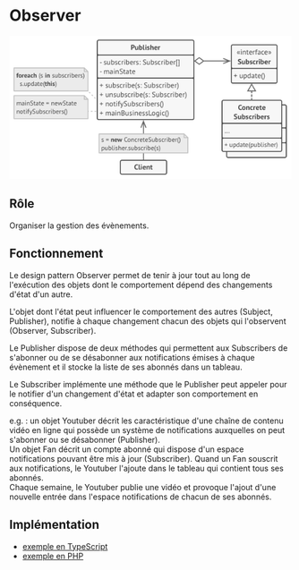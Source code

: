 # Observer

<p style="text-align:center;"><img src="../img/observer_diagram.png" alt="Observer diagram" title="Observer diagram"></p>

## Rôle

Organiser la gestion des évènements.

## Fonctionnement

Le design pattern Observer permet de tenir à jour tout au long de l'exécution des objets dont le comportement dépend des changements d'état d'un autre.

L'objet dont l'état peut influencer le comportement des autres (Subject, Publisher), notifie à chaque changement chacun des objets qui l'observent (Observer, Subscriber).

Le Publisher dispose de deux méthodes qui permettent aux Subscribers de s'abonner ou de se désabonner aux notifications émises à chaque évènement et il stocke la liste de ses abonnés dans un tableau.

Le Subscriber implémente une méthode que le Publisher peut appeler pour le notifier d'un changement d'état et adapter son comportement en conséquence.

e.g. : un objet Youtuber décrit les caractéristique d'une chaîne de contenu vidéo en ligne qui possède un système de notifications auxquelles on peut s'abonner ou se désabonner (Publisher).  
Un objet Fan décrit un compte abonné qui dispose d'un espace notifications pouvant être mis à jour (Subscriber). Quand un Fan souscrit aux notifications, le Youtuber l'ajoute dans le tableau qui contient tous ses abonnés.  
Chaque semaine, le Youtuber publie une vidéo et provoque l'ajout d'une nouvelle entrée dans l'espace notifications de chacun de ses abonnés.

## Implémentation

- [exemple en TypeScript](./examples/observer.ts "Observer - exemple Typescript")
- [exemple en PHP](./examples/observer.php "Observer - exemple PHP")

